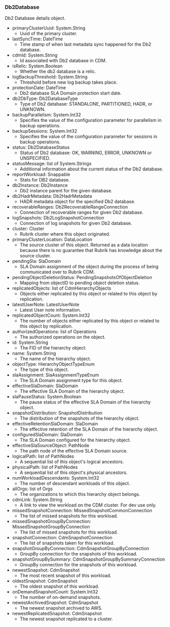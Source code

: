 ### Db2Database
Db2 Database details object.

- primaryClusterUuid: System.String
  - Uuid of the primary cluster.
- lastSyncTime: DateTime
  - Time stamp of when last metadata sync happened for the Db2 database.
- cdmId: System.String
  - Id associated with Db2 database in CDM.
- isRelic: System.Boolean
  - Whether the db2 database is a relic.
- logBackupThreshold: System.String
  - Threshold before new log backup takes place.
- protectionDate: DateTime
  - Db2 database SLA Domain protection start date.
- db2DbType: Db2DatabaseType
  - Type of Db2 database: STANDALONE, PARTITIONED, HADR, or UNKNOWN.
- backupParallelism: System.Int32
  - Specifies the value of the configuration parameter for parallelism in backup operations.
- backupSessions: System.Int32
  - Specifies the value of the configuration parameter for sessions in backup operations.
- status: Db2DatabaseStatus
  - Status of Db2 database: OK, WARNING, ERROR, UNKNOWN or UNSPECIFIED.
- statusMessage: list of System.Strings
  - Additional information about the current status of the Db2 database.
- reportWorkload: Snappable
  - Stats for DB2 database.
- db2Instance: Db2Instance
  - Db2 instance parent for the given database.
- db2HadrMetadata: Db2HadrMetadata
  - HADR metadata object for the specified Db2 database.
- recoverableRanges: Db2RecoverableRangeConnection
  - Connection of recoverable ranges for given Db2 database.
- logSnapshots: Db2LogSnapshotConnection
  - Connection of log snapshots for given Db2 database.
- cluster: Cluster
  - Rubrik cluster where this object originated.
- primaryClusterLocation: DataLocation
  - The source cluster of this object. Returned as a data location because there is no guarantee that Rubrik has knowledge about the source cluster.
- pendingSla: SlaDomain
  - SLA Domain assignment of the object during the process of being communicated over to Rubrik CDM.
- pendingObjectDeletionStatus: PendingSnapshotsOfObjectDeletion
  - Mapping from objectID to pending object deletion status.
- replicatedObjects: list of CdmHierarchyObjects
  - Objects either replicated by this object or related to this object by replication.
- latestUserNote: LatestUserNote
  - Latest User note information.
- replicatedObjectCount: System.Int32
  - The number of objects either replicated by this object or related to this object by replication.
- authorizedOperations: list of Operations
  - The authorized operations on the object.
- id: System.String
  - The FID of the hierarchy object.
- name: System.String
  - The name of the hierarchy object.
- objectType: HierarchyObjectTypeEnum
  - The type of this object.
- slaAssignment: SlaAssignmentTypeEnum
  - The SLA Domain assignment type for this object.
- effectiveSlaDomain: SlaDomain
  - The effective SLA Domain of the hierarchy object.
- slaPauseStatus: System.Boolean
  - The pause status of the effective SLA Domain of the hierarchy object.
- snapshotDistribution: SnapshotDistribution
  - The distribution of the snapshots of the hierarchy object.
- effectiveRetentionSlaDomain: SlaDomain
  - The effective retention of the SLA Domain of the hierarchy object.
- configuredSlaDomain: SlaDomain
  - The SLA Domain configured for the hierarchy object.
- effectiveSlaSourceObject: PathNode
  - The path node of the effective SLA Domain source.
- logicalPath: list of PathNodes
  - A sequential list of this object's logical ancestors.
- physicalPath: list of PathNodes
  - A sequential list of this object's physical ancestors.
- numWorkloadDescendants: System.Int32
  - The number of descendant workloads of this object.
- allOrgs: list of Orgs
  - The organizations to which this hierarchy object belongs.
- cdmLink: System.String
  - A link to view the workload on the CDM cluster. For dev use only.
- missedSnapshotConnection: MissedSnapshotCommonConnection
  - The list of missed snapshots for this workload.
- missedSnapshotGroupByConnection: MissedSnapshotGroupByConnection
  - The list of missed snapshots for this workload.
- snapshotConnection: CdmSnapshotConnection
  - The list of snapshots taken for this workload.
- snapshotGroupByConnection: CdmSnapshotGroupByConnection
  - GroupBy connection for the snapshots of this workload.
- snapshotGroupBySummary: CdmSnapshotGroupBySummaryConnection
  - GroupBy connection for the snapshots of this workload.
- newestSnapshot: CdmSnapshot
  - The most recent snapshot of this workload.
- oldestSnapshot: CdmSnapshot
  - The oldest snapshot of this workload.
- onDemandSnapshotCount: System.Int32
  - The number of on-demand snapshots.
- newestArchivedSnapshot: CdmSnapshot
  - The newest snapshot archived to AWS.
- newestReplicatedSnapshot: CdmSnapshot
  - The newest snapshot replicated to a cluster.
